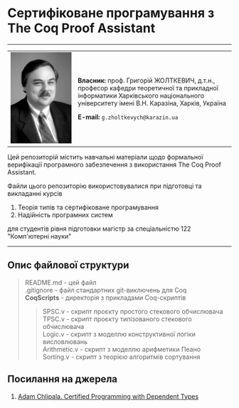 # Сертифіковане програмування з The Coq Proof Assistant

---



<table width=600px border=0px>
<tr><td width=30%><img src="/Image/Zholtkevych%20(fine).jpg"/>
</td><td>
  
**Власник:** проф. Григорій ЖОЛТКЕВИЧ, д.т.н., професор кафедри теоретичної та прикладної інформатики Харківського національного університету імені В.Н. Каразіна, Харків, Україна

**E-mail:** `g.zholtkevych@karazin.ua`
</td></tr> 
</table>





Цей репозиторій містить навчальні матеріали щодо формальної верифікації програмного забезпечення з використання The Coq Proof Assistant.

Файли цього репозиторію використовувалися при підготовці та викладанні курсів

1. Теорія типів та сертифіковане програмування
1. Надійність програмних систем

для студентів рівня підготовки магістр за спеціальністю 122 "Комп'ютерні науки"

---

## Опис файлової структури

> README.md - цей файл </br>
> .gitignore - файл стандартних git-виключень для Coq <br/>
> **CoqScripts** - директорія з прикладами Coq-скриптів <br/>
>> SPSC.v - скрипт проєкту простого стекового обчислювача <br/>
>> TPSC.v - скрипт проєкту типізованого стекового обчислювача<br/>
>> Logic.v - скрипт з моделлю конструктивної логіки висловлювань<br/>
>> Arithmetic.v - скрипт з моделлю арифметики Пеано<br/>
>> Sorting.v - скрипт з теорією алгоритмів сортування

## Посилання на джерела

1. [Adam Chlipala. Certified Programming with Dependent Types](http://adam.chlipala.net/cpdt/)
